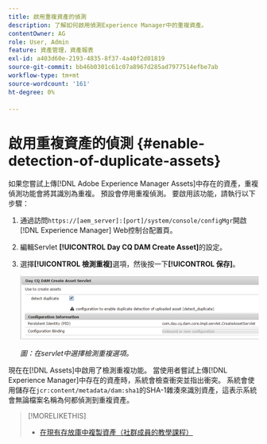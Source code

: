 ```yaml
---
title: 啟用重複資產的偵測
description: 了解如何啟用偵測Experience Manager中的重複資產。
contentOwner: AG
role: User, Admin
feature: 資產管理，資產報表
exl-id: a403d60e-2193-4835-8f37-4a40f2d01819
source-git-commit: bb46b0301c61c07a8967d285ad7977514efbe7ab
workflow-type: tm+mt
source-wordcount: '161'
ht-degree: 0%

---
```


# 啟用重複資產的偵測 {#enable-detection-of-duplicate-assets}

如果您嘗試上傳[!DNL Adobe Experience Manager Assets]中存在的資產，重複偵測功能會將其識別為重複。 預設會停用重複偵測。 要啟用該功能，請執行以下步驟：

1. 通過訪問`https://[aem_server]:[port]/system/console/configMgr`開啟[!DNL Experience Manager] Web控制台配置頁。
1. 編輯Servlet **[!UICONTROL Day CQ DAM Create Asset]**&#x200B;的設定。
1. 選擇&#x200B;**[!UICONTROL 檢測重複]**&#x200B;選項，然後按一下&#x200B;**[!UICONTROL 保存]**。

   ![在servlet中選擇檢測重複選項](assets/chlimage_1-377.png)

   *圖：在servlet中選擇檢測重複選項。*

現在在[!DNL Assets]中啟用了檢測重複功能。 當使用者嘗試上傳[!DNL Experience Manager]中存在的資產時，系統會檢查衝突並指出衝突。 系統會使用儲存在`jcr:content/metadata/dam:sha1`的SHA-1雜湊來識別資產，這表示系統會無論檔案名稱為何都偵測到重複資產。

>[!MORELIKETHIS]
>
>* [在現有存放庫中複製資產（社群成員的教學課程）](https://experience-aem.blogspot.com/2019/06/aem-65-find-duplicate-assets-binaries-in-existing-repository.html)

